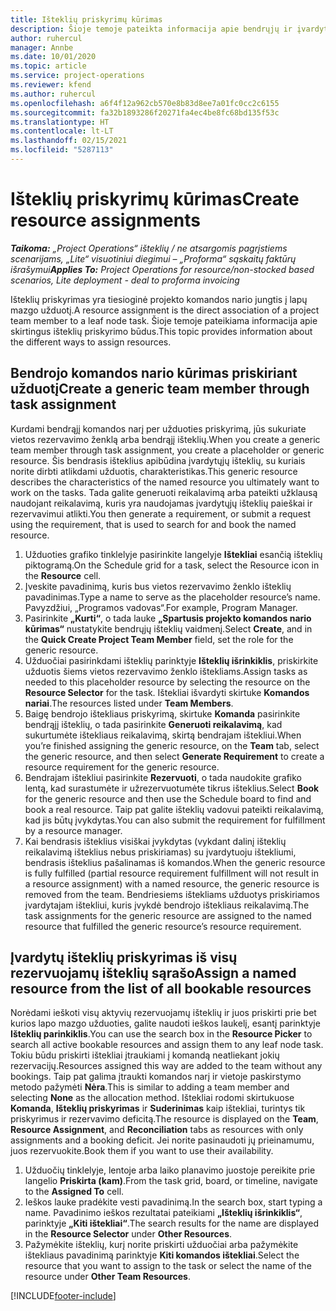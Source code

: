 ```yaml
---
title: Išteklių priskyrimų kūrimas
description: Šioje temoje pateikta informacija apie bendrųjų ir įvardytųjų išteklių priskyrimų kūrimą.
author: ruhercul
manager: Annbe
ms.date: 10/01/2020
ms.topic: article
ms.service: project-operations
ms.reviewer: kfend
ms.author: ruhercul
ms.openlocfilehash: a6f4f12a962cb570e8b83d8ee7a01fc0cc2c6155
ms.sourcegitcommit: fa32b1893286f20271fa4ec4be8fc68bd135f53c
ms.translationtype: HT
ms.contentlocale: lt-LT
ms.lasthandoff: 02/15/2021
ms.locfileid: "5287113"
---
```

# <a name="create-resource-assignments"></a><span data-ttu-id="cc08f-103">Išteklių priskyrimų kūrimas</span><span class="sxs-lookup"><span data-stu-id="cc08f-103">Create resource assignments</span></span>

<span data-ttu-id="cc08f-104">_**Taikoma:** „Project Operations“ išteklių / ne atsargomis pagrįstiems scenarijams, „Lite“ visuotiniui diegimui – „Proforma“ sąskaitų faktūrų išrašymui_</span><span class="sxs-lookup"><span data-stu-id="cc08f-104">_**Applies To:** Project Operations for resource/non-stocked based scenarios, Lite deployment - deal to proforma invoicing_</span></span>


<span data-ttu-id="cc08f-105">Išteklių priskyrimas yra tiesioginė projekto komandos nario jungtis į lapų mazgo užduotį.</span><span class="sxs-lookup"><span data-stu-id="cc08f-105">A resource assignment is the direct association of a project team member to a leaf node task.</span></span> <span data-ttu-id="cc08f-106">Šioje temoje pateikiama informacija apie skirtingus išteklių priskyrimo būdus.</span><span class="sxs-lookup"><span data-stu-id="cc08f-106">This topic provides information about the different ways to assign resources.</span></span>

## <a name="create-a-generic-team-member-through-task-assignment"></a><span data-ttu-id="cc08f-107">Bendrojo komandos nario kūrimas priskiriant užduotį</span><span class="sxs-lookup"><span data-stu-id="cc08f-107">Create a generic team member through task assignment</span></span>


<span data-ttu-id="cc08f-108">Kurdami bendrąjį komandos narį per užduoties priskyrimą, jūs sukuriate vietos rezervavimo ženklą arba bendrąjį išteklių.</span><span class="sxs-lookup"><span data-stu-id="cc08f-108">When you create a generic team member through task assignment, you create a placeholder or generic resource.</span></span> <span data-ttu-id="cc08f-109">Šis bendrasis išteklius apibūdina įvardytųjų išteklių, su kuriais norite dirbti atlikdami užduotis, charakteristikas.</span><span class="sxs-lookup"><span data-stu-id="cc08f-109">This generic resource describes the characteristics of the named resource you ultimately want to work on the tasks.</span></span> <span data-ttu-id="cc08f-110">Tada galite generuoti reikalavimą arba pateikti užklausą naudojant reikalavimą, kuris yra naudojamas įvardytųjų išteklių paieškai ir rezervavimui atlikti.</span><span class="sxs-lookup"><span data-stu-id="cc08f-110">You then generate a requirement, or submit a request using the requirement, that is used to search for and book the named resource.</span></span>

1. <span data-ttu-id="cc08f-111">Užduoties grafiko tinklelyje pasirinkite langelyje **Ištekliai** esančią išteklių piktogramą.</span><span class="sxs-lookup"><span data-stu-id="cc08f-111">On the Schedule grid for a task, select the Resource icon in the **Resource** cell.</span></span>
2. <span data-ttu-id="cc08f-112">Įveskite pavadinimą, kuris bus vietos rezervavimo ženklo išteklių pavadinimas.</span><span class="sxs-lookup"><span data-stu-id="cc08f-112">Type a name to serve as the placeholder resource’s name.</span></span> <span data-ttu-id="cc08f-113">Pavyzdžiui, „Programos vadovas“.</span><span class="sxs-lookup"><span data-stu-id="cc08f-113">For example, Program Manager.</span></span>
3. <span data-ttu-id="cc08f-114">Pasirinkite **„Kurti“**, o tada lauke **„Spartusis projekto komandos nario kūrimas“** nustatykite bendrųjų išteklių vaidmenį.</span><span class="sxs-lookup"><span data-stu-id="cc08f-114">Select **Create**, and in the **Quick Create Project Team Member** field, set the role for the generic resource.</span></span>
4. <span data-ttu-id="cc08f-115">Užduočiai pasirinkdami išteklių parinktyje **Išteklių išrinkiklis**, priskirkite užduotis šiems vietos rezervavimo ženklo ištekliams.</span><span class="sxs-lookup"><span data-stu-id="cc08f-115">Assign tasks as needed to this placeholder resource by selecting the resource on the **Resource Selector** for the task.</span></span> <span data-ttu-id="cc08f-116">Ištekliai išvardyti skirtuke **Komandos nariai**.</span><span class="sxs-lookup"><span data-stu-id="cc08f-116">The resources listed under **Team Members**.</span></span>
5. <span data-ttu-id="cc08f-117">Baigę bendrojo ištekliaus priskyrimą, skirtuke **Komanda** pasirinkite bendrąjį išteklių, o tada pasirinkite **Generuoti reikalavimą**, kad sukurtumėte ištekliaus reikalavimą, skirtą bendrajam ištekliui.</span><span class="sxs-lookup"><span data-stu-id="cc08f-117">When you’re finished assigning the generic resource, on the **Team** tab, select the generic resource, and then select **Generate Requirement** to create a resource requirement for the generic resource.</span></span>
6. <span data-ttu-id="cc08f-118">Bendrajam ištekliui pasirinkite **Rezervuoti**, o tada naudokite grafiko lentą, kad surastumėte ir užrezervuotumėte tikrus išteklius.</span><span class="sxs-lookup"><span data-stu-id="cc08f-118">Select **Book** for the generic resource and then use the Schedule board to find and book a real resource.</span></span> <span data-ttu-id="cc08f-119">Taip pat galite išteklių vadovui pateikti reikalavimą, kad jis būtų įvykdytas.</span><span class="sxs-lookup"><span data-stu-id="cc08f-119">You can also submit the requirement for fulfillment by a resource manager.</span></span>
7. <span data-ttu-id="cc08f-120">Kai bendrasis išteklius visiškai įvykdytas (vykdant dalinį išteklių reikalavimą išteklius nebus priskiriamas) su įvardytuoju ištekliumi, bendrasis išteklius pašalinamas iš komandos.</span><span class="sxs-lookup"><span data-stu-id="cc08f-120">When the generic resource is fully fulfilled (partial resource requirement fulfillment will not result in a resource assignment) with a named resource, the generic resource is removed from the team.</span></span> <span data-ttu-id="cc08f-121">Bendriesiems ištekliams užduotys priskiriamos įvardytajam ištekliui, kuris įvykdė bendrojo ištekliaus reikalavimą.</span><span class="sxs-lookup"><span data-stu-id="cc08f-121">The task assignments for the generic resource are assigned to the named resource that fulfilled the generic resource’s resource requirement.</span></span>

## <a name="assign-a-named-resource-from-the-list-of-all-bookable-resources"></a><span data-ttu-id="cc08f-122">Įvardytų išteklių priskyrimas iš visų rezervuojamų išteklių sąrašo</span><span class="sxs-lookup"><span data-stu-id="cc08f-122">Assign a named resource from the list of all bookable resources</span></span>

<span data-ttu-id="cc08f-123">Norėdami ieškoti visų aktyvių rezervuojamų išteklių ir juos priskirti prie bet kurios lapo mazgo užduoties, galite naudoti ieškos laukelį, esantį parinktyje **Išteklių parinkiklis**.</span><span class="sxs-lookup"><span data-stu-id="cc08f-123">You can use the search box in the **Resource Picker** to search all active bookable resources and assign them to any leaf node task.</span></span> <span data-ttu-id="cc08f-124">Tokiu būdu priskirti ištekliai įtraukiami į komandą neatliekant jokių rezervacijų.</span><span class="sxs-lookup"><span data-stu-id="cc08f-124">Resources assigned this way are added to the team without any bookings.</span></span> <span data-ttu-id="cc08f-125">Taip pat galima įtraukti komandos narį ir vietoje paskirstymo metodo pažymėti **Nėra**.</span><span class="sxs-lookup"><span data-stu-id="cc08f-125">This is similar to adding a team member and selecting **None** as the allocation method.</span></span> <span data-ttu-id="cc08f-126">Ištekliai rodomi skirtukuose **Komanda**, **Išteklių priskyrimas** ir **Suderinimas** kaip ištekliai, turintys tik priskyrimus ir rezervavimo deficitą.</span><span class="sxs-lookup"><span data-stu-id="cc08f-126">The resource is displayed on the **Team**, **Resource Assignment**, and **Reconciliation** tabs as resources with only assignments and a booking deficit.</span></span> <span data-ttu-id="cc08f-127">Jei norite pasinaudoti jų prieinamumu, juos rezervuokite.</span><span class="sxs-lookup"><span data-stu-id="cc08f-127">Book them if you want to use their availability.</span></span>

1. <span data-ttu-id="cc08f-128">Užduočių tinklelyje, lentoje arba laiko planavimo juostoje pereikite prie langelio **Priskirta (kam)**.</span><span class="sxs-lookup"><span data-stu-id="cc08f-128">From the task grid, board, or timeline, navigate to the **Assigned To** cell.</span></span>
2. <span data-ttu-id="cc08f-129">Ieškos lauke pradėkite vesti pavadinimą.</span><span class="sxs-lookup"><span data-stu-id="cc08f-129">In the search box, start typing a name.</span></span> <span data-ttu-id="cc08f-130">Pavadinimo ieškos rezultatai pateikiami **„Išteklių išrinkiklis“**, parinktyje **„Kiti ištekliai“**.</span><span class="sxs-lookup"><span data-stu-id="cc08f-130">The search results for the name are displayed in the **Resource Selector** under **Other Resources**.</span></span>
3. <span data-ttu-id="cc08f-131">Pažymėkite išteklių, kurį norite priskirti užduočiai arba pažymėkite ištekliaus pavadinimą parinktyje **Kiti komandos ištekliai**.</span><span class="sxs-lookup"><span data-stu-id="cc08f-131">Select the resource that you want to assign to the task or select the name of the resource under **Other Team Resources**.</span></span>


[!INCLUDE[footer-include](../includes/footer-banner.md)]